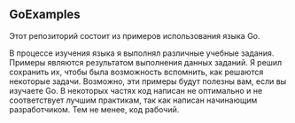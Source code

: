 ## GoExamples

Этот репозиторий состоит из примеров использования языка Go.

В процессе изучения языка я выполнял различные учебные задания. Примеры являются результатом выполнения данных заданий. Я решил сохранить их, чтобы была возможность вспомнить, как решаются некоторые задачи. Возможно, эти примеры будут полезны вам, если вы изучаете Go. В некоторых частях код написан не оптимально и не соответствует лучшим практикам, так как написан начинающим разработчиком. Тем не менее, код рабочий.
